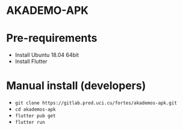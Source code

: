 # AKADEMO-APK

# Pre-requirements
- Install Ubuntu 18.04 64bit
- Install Flutter

# Manual install (developers)
- `git clone https://gitlab.prod.uci.cu/fortes/akademos-apk.git`
- `cd akademos-apk`
- `flutter pub get`
- `flutter run`